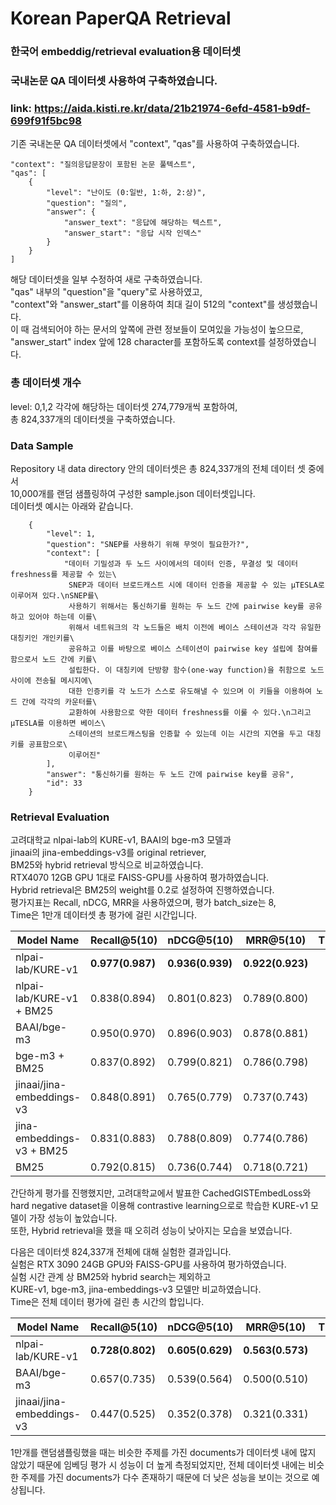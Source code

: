 # Korean PaperQA Retrieval
### 한국어 embeddig/retrieval evaluation용 데이터셋
### 국내논문 QA 데이터셋 사용하여 구축하였습니다.
### link: https://aida.kisti.re.kr/data/21b21974-6efd-4581-b9df-699f91f5bc98

기존 국내논문 QA 데이터셋에서 "context", "qas"를 사용하여 구축하였습니다.  
```
"context": "질의응답문장이 포함된 논문 풀텍스트",
"qas": [
    {
        "level": "난이도 (0:일반, 1:하, 2:상)",
        "question": "질의",
        "answer": {
            "answer_text": "응답에 해당하는 텍스트",
            "answer_start": "응답 시작 인덱스"
        }
    }
]
```
해당 데이터셋을 일부 수정하여 새로 구축하였습니다.  
"qas" 내부의 "question"을 "query"로 사용하였고,  
"context"와 "answer_start"를 이용하여 최대 길이 512의 "context"를 생성했습니다.  
이 때 검색되어야 하는 문서의 앞쪽에 관련 정보들이 모여있을 가능성이 높으므로,  
"answer_start" index 앞에 128 character를 포함하도록 context를 설정하였습니다.

### 총 데이터셋 개수
level: 0,1,2 각각에 해당하는 데이터셋 274,779개씩 포함하여,  
총 824,337개의 데이터셋을 구축하였습니다.

### Data Sample
Repository 내 data directory 안의 데이터셋은 총 824,337개의 전체 데이터 셋 중에서  
10,000개를 랜덤 샘플링하여 구성한 sample.json 데이터셋입니다.  
데이터셋 예시는 아래와 같습니다.
```
    {
        "level": 1,
        "question": "SNEP를 사용하기 위해 무엇이 필요한가?",
        "context": [
            "데이터 기밀성과 두 노드 사이에서의 데이터 인증, 무결성 및 데이터 freshness를 제공할 수 있는\
             SNEP과 데이터 브로드캐스트 시에 데이터 인증을 제공할 수 있는 μTESLA로 이루어져 있다.\nSNEP를\
             사용하기 위해서는 통신하기를 원하는 두 노드 간에 pairwise key를 공유하고 있어야 하는데 이를\
             위해서 네트워크의 각 노드들은 배치 이전에 베이스 스테이션과 각각 유일한 대칭키인 개인키를\
             공유하고 이를 바탕으로 베이스 스테이션이 pairwise key 설립에 참여를 함으로서 노드 간에 키를\
             설립한다. 이 대칭키에 단방향 함수(one-way function)을 취함으로 노드 사이에 전송될 메시지에\
             대한 인증키를 각 노드가 스스로 유도해낼 수 있으며 이 키들을 이용하여 노드 간에 각각의 카운터를\
             교환하여 사용함으로 약한 데이터 freshness를 이룰 수 있다.\n그리고 μTESLA를 이용하면 베이스\
             스테이션의 브로드캐스팅을 인증할 수 있는데 이는 시간의 지연을 두고 대칭키를 공표함으로\
             이루어진"
        ],
        "answer": "통신하기를 원하는 두 노드 간에 pairwise key를 공유",
        "id": 33
    }
```

### Retrieval Evaluation
고려대학교 nlpai-lab의 KURE-v1, BAAI의 bge-m3 모델과  
jinaai의 jina-embeddings-v3를 original retriever,  
BM25와 hybrid retrieval 방식으로 비교하였습니다.  
RTX4070 12GB GPU 1대로 FAISS-GPU를 사용하여 평가하였습니다.  
Hybrid retrieval은 BM25의 weight를 0.2로 설정하여 진행하였습니다.  
평가지표는 Recall, nDCG, MRR을 사용하였으며, 평가 batch_size는 8,  
Time은 1만개 데이터셋 총 평가에 걸린 시간입니다.

|Model Name|Recall@5(10)|nDCG@5(10)|MRR@5(10)|Time(Sec.)|
|---|---|---|---|:---:|
|nlpai-lab/KURE-v1|**0.977(0.987)**|**0.936(0.939)**|**0.922(0.923)**|21|
|nlpai-lab/KURE-v1 + BM25|0.838(0.894)|0.801(0.823)|0.789(0.800)|86|
|BAAI/bge-m3|0.950(0.970)|0.896(0.903)|0.878(0.881)|18|
|bge-m3 + BM25|0.837(0.892)|0.799(0.821)|0.786(0.798)|91|
|jinaai/jina-embeddings-v3|0.848(0.891)|0.765(0.779)|0.737(0.743)|**13**|
|jina-embeddings-v3 + BM25|0.831(0.883)|0.788(0.809)|0.774(0.786)|84|
|BM25|0.792(0.815)|0.736(0.744)|0.718(0.721)|64|

간단하게 평가를 진행했지만, 고려대학교에서 발표한 CachedGISTEmbedLoss와  
hard negative dataset을 이용해 contrastive learning으로로 학습한 KURE-v1 모델이 가장 성능이 높았습니다.  
또한, Hybrid retrieval을 했을 때 오히려 성능이 낮아지는 모습을 보였습니다.  


다음은 데이터셋 824,337개 전체에 대해 실험한 결과입니다.  
실험은 RTX 3090 24GB GPU와 FAISS-GPU를 사용하여 평가하였습니다.  
실험 시간 관계 상 BM25와 hybrid search는 제외하고  
KURE-v1, bge-m3, jina-embeddings-v3 모델만 비교하였습니다.  
Time은 전체 데이터 평가에 걸린 총 시간의 합입니다.

|Model Name|Recall@5(10)|nDCG@5(10)|MRR@5(10)|Time(min.:sec.)|
|---|---|---|---|:---:|
|nlpai-lab/KURE-v1|**0.728(0.802)**|**0.605(0.629)**|**0.563(0.573)**|45:56|
|BAAI/bge-m3|0.657(0.735)|0.539(0.564)|0.500(0.510)|39:50|
|jinaai/jina-embeddings-v3|0.447(0.525)|0.352(0.378)|0.321(0.331)|**32:42**|

1만개를 랜덤샘플링했을 때는 비슷한 주제를 가진 documents가 데이터셋 내에 많지 않았기 때문에 임베딩 평가 시 성능이 더 높게 측정되었지만, 전체 데이터셋 내에는 비슷한 주제를 가진 documents가 다수 존재하기 때문에 더 낮은 성능을 보이는 것으로 예상됩니다.
